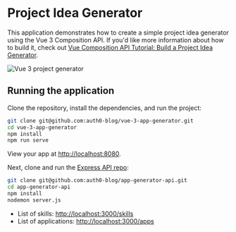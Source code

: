 # Project Idea Generator

This application demonstrates how to create a simple project idea generator using the Vue 3 Composition API. If you'd like more information about how to build it, check out [Vue Composition API Tutorial: Build a Project Idea Generator](https://auth0.com/blog/vue-composition-api-tutorial).

![Vue 3 project generator](https://cdn.auth0.com/blog/vue-3-tutorial/project-idea-generator.png)

## Running the application

Clone the repository, install the dependencies, and run the project:

```bash
git clone git@github.com:auth0-blog/vue-3-app-generator.git
cd vue-3-app-generator
npm install
npm run serve
```

View your app at [http://localhost:8080](http://localhost:8080).

Next, clone and run the [Express API repo](https://github.com/auth0-blog/app-generator-api):

```bash
git clone git@github.com:auth0-blog/app-generator-api.git
cd app-generator-api
npm install
nodemon server.js
```

- List of skills: [http://localhost:3000/skills](http://localhost:3000/skills)
- List of applications: [http://localhost:3000/apps](http://localhost:3000/apps)

